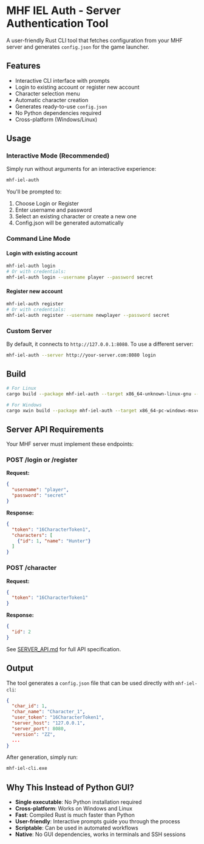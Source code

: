 # MHF IEL Auth - Server Authentication Tool

A user-friendly Rust CLI tool that fetches configuration from your MHF server and generates `config.json` for the game launcher.

## Features

- Interactive CLI interface with prompts
- Login to existing account or register new account
- Character selection menu
- Automatic character creation
- Generates ready-to-use `config.json`
- No Python dependencies required
- Cross-platform (Windows/Linux)

## Usage

### Interactive Mode (Recommended)

Simply run without arguments for an interactive experience:

```bash
mhf-iel-auth
```

You'll be prompted to:

1. Choose Login or Register
2. Enter username and password
3. Select an existing character or create a new one
4. Config.json will be generated automatically

### Command Line Mode

#### Login with existing account

```bash
mhf-iel-auth login
# Or with credentials:
mhf-iel-auth login --username player --password secret
```

#### Register new account

```bash
mhf-iel-auth register
# Or with credentials:
mhf-iel-auth register --username newplayer --password secret
```

### Custom Server

By default, it connects to `http://127.0.0.1:8080`. To use a different server:

```bash
mhf-iel-auth --server http://your-server.com:8080 login
```

## Build

```bash
# For Linux
cargo build --package mhf-iel-auth --target x86_64-unknown-linux-gnu --release

# For Windows
cargo xwin build --package mhf-iel-auth --target x86_64-pc-windows-msvc --release
```

## Server API Requirements

Your MHF server must implement these endpoints:

### POST /login or /register

**Request:**

```json
{
  "username": "player",
  "password": "secret"
}
```

**Response:**

```json
{
  "token": "16CharacterToken1",
  "characters": [
    {"id": 1, "name": "Hunter"}
  ]
}
```

### POST /character

**Request:**

```json
{
  "token": "16CharacterToken1"
}
```

**Response:**

```json
{
  "id": 2
}
```

See [SERVER_API.md](../SERVER_API.md) for full API specification.

## Output

The tool generates a `config.json` file that can be used directly with `mhf-iel-cli`:

```json
{
  "char_id": 1,
  "char_name": "Character_1",
  "user_token": "16CharacterToken1",
  "server_host": "127.0.0.1",
  "server_port": 8080,
  "version": "ZZ",
  ...
}
```

After generation, simply run:

```bash
mhf-iel-cli.exe
```

## Why This Instead of Python GUI?

- **Single executable**: No Python installation required
- **Cross-platform**: Works on Windows and Linux
- **Fast**: Compiled Rust is much faster than Python
- **User-friendly**: Interactive prompts guide you through the process
- **Scriptable**: Can be used in automated workflows
- **Native**: No GUI dependencies, works in terminals and SSH sessions
